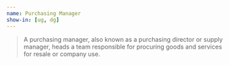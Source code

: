 ```yaml
---
name: Purchasing Manager
show-in: [ug, dg]
---
```


> A purchasing manager, also known as a purchasing director or supply manager, heads a team responsible for procuring goods and services for resale or company use.
